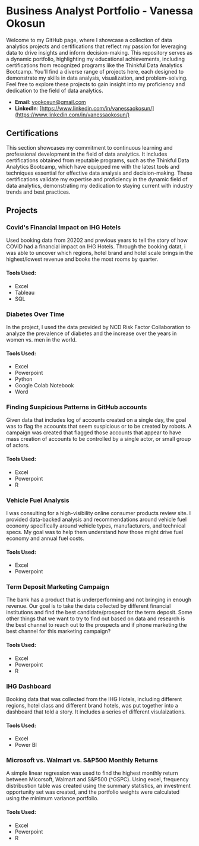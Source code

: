 # Business Analyst Portfolio - Vanessa Okosun
Welcome to my GitHub page, where I showcase a collection of data analytics projects and certifications that reflect my passion for leveraging data to drive insights and inform decision-making. This repository serves as a dynamic portfolio, highlighting my educational achievements, including certifications from recognized programs like the Thinkful Data Analytics Bootcamp. You'll find a diverse range of projects here, each designed to demonstrate my skills in data analysis, visualization, and problem-solving. Feel free to explore these projects to gain insight into my proficiency and dedication to the field of data analytics.

- **Email**: [vookosun@gmail.com](vookosun@gmail.com)
- **LinkedIn**: [https://www.linkedin.com/in/vanessaokosun/](https://www.linkedin.com/in/vanessaokosun/)

## Certifications

This section showcases my commitment to continuous learning and professional development in the field of data analytics. It includes certifications obtained from reputable programs, such as the Thinkful Data Analytics Bootcamp, which have equipped me with the latest tools and techniques essential for effective data analysis and decision-making. These certifications validate my expertise and proficiency in the dynamic field of data analytics, demonstrating my dedication to staying current with industry trends and best practices.


## Projects

### Covid's Financial Impact on IHG Hotels

Used booking data from 20202 and previous years to tell the story of how COVID had a financial impact on IHG Hotels. Through the booking datat, i was able to uncover which regions, hotel brand and hotel scale brings in the highest/lowest revenue and books the most rooms by quarter. 
  #### Tools Used:
  - Excel
  - Tableau
  - SQL

### Diabetes Over Time
In the project, I used the data provided by NCD Risk Factor Collaboration to analyze the prevalence of diabetes and the increase over the years in women vs. men in the world. 
#### Tools Used:
  - Excel
  - Powerpoint
  - Python
  - Google Colab Notebook 
  - Word 
  
### Finding Suspicious Patterns in GitHub accounts
Given data that includes log of accounts created on a single day, the goal was to flag the acoounts that seem suspicious or to be created by robots.  A campaign was created that flagged those accounts that appear to have mass creation of accounts to be controlled by a single actor, or small group of actors. 
#### Tools Used:
  - Excel
  - Powerpoint
  - R

### Vehicle Fuel Analysis  
I was consulting for a high-visibility online consumer products review site. I provided data-backed analysis and recommendations around vehicle fuel economy specifically around vehicle types, manufacturers, and technical specs. My goal was to help them understand how those might drive fuel economy and annual fuel costs.
#### Tools Used:
  - Excel
  - Powerpoint

### Term Deposit Marketing Campaign
The bank has a product that is underperforming and not bringing in enough revenue. Our goal is to take the data collected by different financial institutions and find the best candidate/prospect for the term deposit. Some other things that we want to try to find out based on data and research is the best channel to reach out to the prospects and if phone marketing the best channel for this marketing campaign?
#### Tools Used:
  - Excel
  - Powerpoint
  - R 

### IHG Dashboard 
Booking data that was collected from the IHG Hotels, including different regions, hotel class and different brand hotels, was put together into a dashboard that told a story. It includes a series of different visulaizations.
#### Tools Used:
  - Excel
  - Power BI

### Microsoft vs. Walmart vs. S&P500 Monthly Returns
A simple linear regression was used to find the highest monthly return between Micorsoft, Walmart and S&P500 (^GSPC). Using excel, frequency distribustion table was created using the summary statistics, an investment opportunity set was created, and the portfolio weights were calculated using the minimum variance portfolio. 
#### Tools Used:
  - Excel
  - Powerpoint
  - R 


